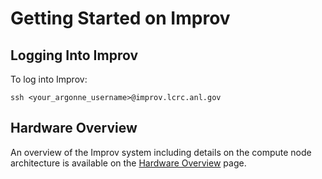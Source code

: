 # Getting Started on Improv

## Logging Into Improv

To log into Improv:

`ssh <your_argonne_username>@improv.lcrc.anl.gov`

## Hardware Overview

An overview of the Improv system including details on the compute node architecture is available on the [Hardware Overview](../improv/hardware-overview.md) page.